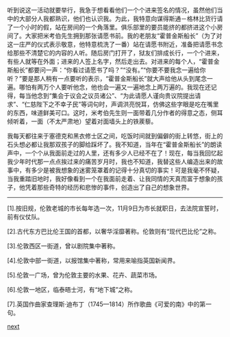 
听到说这一活动就要举行，我急于想看看他们一个个进来签名的情况，虽然他们当中的大部分人我都熟识，他们也认识我。为此，我特意向谋得斯通－格林比货行请了一个小时的假，站在房间的一个角落里。俱乐部里的要员能挤的都挤进这个小房间了。大家把米考伯先生拥到那张请愿书前。我的老朋友“霍普金斯船长”（为了对这一庄严的仪式表示敬意，他特意梳洗了一番）站在请愿书附近，准备把请愿书念给那些不清楚它的内容的人听。随后房门打开了，狱友们排成长行，一个个进来，有些人就等在外面；进来的人签上名字，然后走出去。对进来的每个人，“霍普金斯船长”都要问一声：“你看过请愿书了吗？”“没有。”“你要不要我念一遍给你听？”要是那人稍有一点要听的表示，“霍普金斯船长”就大声给他从头到尾念一遍。哪怕有两万个人要听他念，他也会一遍又一遍地念上两万遍的。我现在还记得，每当他念到“集会于议会之议员诸公”、“为此请愿人谨向贵议院提出请求”、“仁慈陛下之不幸子民”等词句时，声调洪亮悦耳，仿佛这些字眼是吃在嘴里的东西，味道鲜美可口。这时，米考伯先生则一面带着几分作者的得意之态，侧耳倾听着，一面（不太严肃地）望着对面墙头上的铁蒺藜。

我每天都往来于塞德克和黑衣修士区之间，吃饭时间就到偏僻的街上转悠，街上的石头想必都让我那双孩子的脚给踩坏了。我不知道，当年在“霍普金斯船长”的朗读声中，一个个从我面前走过的人里，还有多少人已经不在了！现在，每当我回忆起我少年时代那一点点挨过来的痛苦岁月时，我也不知道，我替这些人编造出来的故事中，有多少是被我想象的迷雾笼罩着的记得十分真切的事实！可是我毫不怀疑，当我重踏旧地时，我好像看到一个在我面前走着、让我同情的天真而富于想象的孩子，他凭着那些奇特的经历和悲惨的事件，创造出了自己的想象世界。

* * *

[1].按旧规，伦敦老城的市长每年选一次，11月9日为市长就职日，去法院宣誓时，前有仪仗队。

[2].古代东方巴比伦王国的首都，以奢华淫靡著称。伦敦则有“现代巴比伦”之称。

[3].伦敦西区一街道，曾以剧院集中著称。

[4].伦敦中部一街道，以报馆集中著称，常用来喻指英国新闻界。

[5].伦敦一广场，曾为伦敦主要的水果、花卉、蔬菜市场。

[6].伦敦一地区，临泰晤士河，有“地下城”之称。

[7].英国作曲家查理斯·迪布丁（1745—1814）所作歌曲《可爱的南》中的第一句。

[next](page160.md)